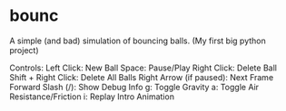 # bounc
A simple (and bad) simulation of bouncing balls. (My first big python project)

Controls:
  Left Click: New Ball
  Space: Pause/Play
  Right Click: Delete Ball
  Shift + Right Click: Delete All Balls
  Right Arrow (if paused): Next Frame
  Forward Slash (/): Show Debug Info
  g: Toggle Gravity
  a: Toggle Air Resistance/Friction
  i: Replay Intro Animation
